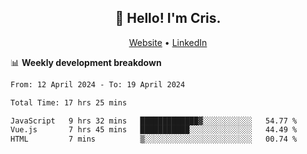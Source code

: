 
<h2 align="center">👋 Hello! I'm Cris.</h2>
<p align="center">
  <a href="https://www.criscunas.dev">Website</a> •
  <a href="https://www.linkedin.com/in/cristophercunas/">LinkedIn</a> 
</p>


📊 **Weekly development breakdown**
<!--START_SECTION:waka-->

```txt
From: 12 April 2024 - To: 19 April 2024

Total Time: 17 hrs 25 mins

JavaScript   9 hrs 32 mins   █████████████▓░░░░░░░░░░░   54.77 %
Vue.js       7 hrs 45 mins   ███████████░░░░░░░░░░░░░░   44.49 %
HTML         7 mins          ▒░░░░░░░░░░░░░░░░░░░░░░░░   00.74 %
```

<!--END_SECTION:waka-->
